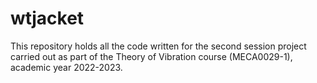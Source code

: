 # wtjacket
This repository holds all the code written for the second session project carried out as part of the Theory of Vibration course (MECA0029-1), academic year 2022-2023.
